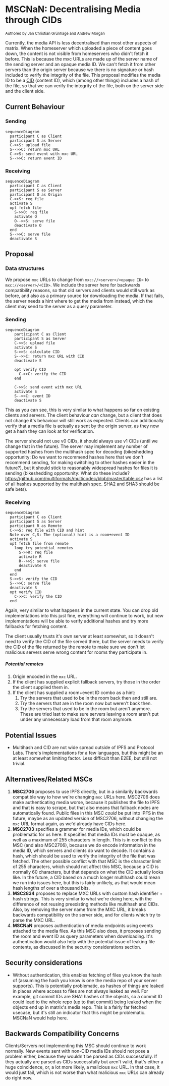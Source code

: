 # MSCNaN: Decentralising Media through CIDs
<sup>Authored by Jan Christian Grünhage and Andrew Morgan</sup>

Currently, the media API is less decentralised than most other aspects of
matrix. When the homeserver which uploaded a piece of content goes down, the
content is not visible from homeservers who didn't fetch it before. This is
because the mxc URLs are made up of the server name of the sending server and
an opaque media ID. We can't fetch it from other servers than the origin
server because we there is no signature or hash included to verify the
integrity of the file. This proposal modifies the media ID to be a
[CID](https:/github.com/multiformats/cid) (content ID), which (among other
things) includes a hash of the file, so that we can verify the integrity of
the file, both on the server side and the client side.

## Current Behaviour
### Sending
```mermaid
sequenceDiagram
  participant C as Client
  participant S as Server
  C->>S: upload file
  S-->>C: return mxc URL
  C->>S: send event with mxc URL
  S-->>C: return event ID
```

### Receiving
```mermaid
sequenceDiagram
  participant C as Client
  participant S as Server
  participant O as Origin
  C->>S: req file
  activate S
  opt fetch file
    S->>O: req file
    activate O
    O-->>S: serve file
    deactivate O
  end
  S-->>C: serve file
  deactivate S
```

## Proposal
### Data structures
We propose `mxc` URLs to change from `mxc://<server>/<opaque ID>` to
`mxc://<server>/<CID>`. We include the server here for backwards
compatibility reasons, so that old servers and clients would still work as
before, and also as a primary source for downloading the media. If that
fails, the server needs a hint where to get the media from instead, which the
client may send to the server as a query parameter.

### Sending
```mermaid
sequenceDiagram
    participant C as Client
    participant S as Server
    C->>S: upload file
    activate S
    S->>S: calculate CID
    S-->>C: return mxc URL with CID
    deactivate S

    opt verify CID
      C->>C: verify the CID
    end

    C->>S: send event with mxc URL
    activate S
    S-->>C: event ID
    deactivate S
```

This as you can see, this is very similar to what happens so far on existing
clients and servers. The client behaviour *can* change, but a client that
does not change it's behaviour will still work as expected. Clients can
additionally verify that a media file is actually as sent by the origin
server, as they now get a hash they can look at for verification.

The server should not use v0 CIDs, it should always use v1 CIDs (until we change
that in the future). The server may implement any number of supported hashes
from the multihash spec for decoding (bikeshedding opportunity: Do we want to
recommend hashes here that we don't recommend sending, for making switching to
other hashes easier in the future?), but it should stick to reasonably
widespread hashes for files it is sending (bikeshedding opportunity: What do
these include? https://github.com/multiformats/multicodec/blob/master/table.csv
has a list of all hashes supported by the multihash spec. SHA2 and SHA3 should
be safe bets).

### Receiving
```mermaid
sequenceDiagram
  participant C as Client
  participant S as Server
  participant R as Remote
  C->>S: req file with CID and hint
  Note over C,S: The (optional) hint is a room+event ID
  activate S
  opt fetch file from remote
    loop try potential remotes
      S->>R: req file
      activate R
      R-->>S: serve file
      deactivate R
    end
  end
  S->>S: verify the CID
  S-->>C: serve file
  deactivate S
  opt verify CID
    C->>C: verify the CID
  end
```

Again, very similar to what happens in the current state. You can drop old
implementations into this just fine, everything will continue to work, but
new implementations will be able to verify additional hashes and try more
fallbacks for fetching content.

The client usually trusts it's own server at least somewhat, so it doesn't
need to verify the CID of the file served there, but the server needs to
verify the CID of the file returned by the remote to make sure we don't let
malicious servers serve wrong content for rooms they participate in.

##### Potential remotes
1. Origin encoded in the `mxc` URL.
2. If the client has supplied explicit fallback servers, try those in the order
   the client supplied them in.
3. If the client has supplied a room+event ID combo as a hint:
	1. Try the servers that used to be in the room back then and still are.
	2. Try the servers that are in the room now but weren't back then.
	3. Try the servers that used to be in the room but aren't anymore. These are
	   tried last to make sure servers leaving a room aren't put under any
	   unnecessary load from that room anymore.

## Potential Issues
 - Multihash and CID are not wide spread outside of IPFS and Protocol Labs.
   There's implementations for a few languages, but this might be an at least
   somewhat limiting factor. Less difficult than E2EE, but still not trivial.

## Alternatives/Related MSCs
1. **MSC2706** proposes to use IPFS directly, but in a similarily backwards
   compatible way to how we're changing `mxc` URLs here. MSC2706 does make
   authenticating media worse, because it publishes the file to IPFS and that
   is easy to scrape, but that also means that fallback nodes are
   automatically found. Public files in this MSC *could* be put into IPFS in
   the future, maybe as an updated version of MSC2706, without changing the
   `mxc` URL format again, as we'd already have CIDs here.
1. **MSC2703** specifies a grammer for media IDs, which could be problematic
   for us here. It specifies that media IDs must be opaque, as well as a
   maximum of 255 characters in length. This is in conflict to this MSC (and
   also MSC2706), because we do encode information in the media ID, which
   servers and clients do want to decode. It contains a hash, which should be
   used to verify the integrity of the file that was fetched. The other
   possible conflict with that MSC is the character limit of 255 characters,
   which should not affect this MSC, because a CID is normally 60 characters,
   but that depends on what the CID actually looks like. In the future, a CID
   based on a much longer multihash could mean we run into issues here, but
   this is fairly unlikely, as that would mean hash lengths of over a
   thousand bits.
1. **MSC2834** proposes to replace MXC URLs with custom hash identifier + hash
   strings. This is very similar to what we're doing here, with the difference
   of not reusing preexisting methods like multihash and CIDs.  Also, by
   removing the server name from the MXC URL, it breaks backwards compatibility
   on the server side, and for clients which try to parse the
   MXC URL.
1. **MSCNaN** proposes authentication of media endpoints using events attached
   to the media files. As this MSC also does, it proposes sending the room and
   event ID as query parameters when downloading. It's authentication would also
   help with the potential issue of leaking file contents, as discussed in the
   security considerations section.

## Security considerations
 - Without authentication, this enables fetching of files you know the hash of
   (assuming the hash you know is one the media repo of your server
   supports). This is potentially problematic, as hashes of things are leaked
   in places where access to files are not always leaked as well. For
   example, git commit IDs are SHA1 hashes of the objects, so a commit ID
   could lead to the whole repo (up to that commit) being leaked when the
   objects end up in matrix's media repo. This is a fairly far fetched
   usecase, but it's still an indicator that this might be problematic.
   MSCNaN would help here.

## Backwards Compatibility Concerns
Clients/Servers not implementing this MSC should continue to work normally.
New events sent with non-CID media IDs should not pose a problem either,
because they wouldn't be parsed as CIDs successfully. If they actually are
parsed as CIDs successfully but aren't valid, that's either a huge
coincidence, or, a lot more likely, a malicious `mxc` URL. In that case, it
would just fail, which is not worse than what malicious `mxc` URLs can
already do right now.
